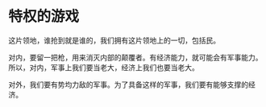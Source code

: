 # 特权的游戏

这片领地，谁抢到就是谁的，我们拥有这片领地上的一切，包括民。

对内，要留一把枪，用来消灭内部的颠覆者。有经济能力，就可能会有军事能力。所以，对内，军事上我们要当老大，经济上我们也要当老大。

对外，我们要有势均力敌的军事。为了具备这样的军事，我们要有能够支撑的经济。
